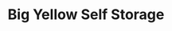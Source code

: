 ---
title: "Big Yellow Self Storage"
url: /bristol/big-yellow-self-storage-winterstoke-road/
shop: Mieten
---